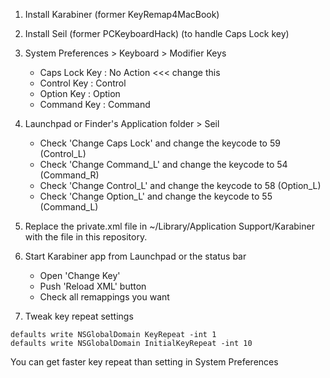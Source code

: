 1. Install Karabiner (former KeyRemap4MacBook)

2. Install Seil (former PCKeyboardHack) (to handle Caps Lock key)

3. System Preferences \> Keyboard \> Modifier Keys

    * Caps Lock Key : No Action  \<\<\< change this
    * Control Key   : Control
    * Option  Key   : Option
    * Command Key   : Command

4. Launchpad or Finder's Application folder \> Seil

    *  Check 'Change Caps Lock' and change the keycode to 59 (Control_L)
    *  Check 'Change Command_L' and change the keycode to 54 (Command_R)
    *  Check 'Change Control_L' and change the keycode to 58 (Option_L)
    *  Check 'Change Option_L'  and change the keycode to 55 (Command_L)

5. Replace the private.xml file in ~/Library/Application Support/Karabiner with the file in this repository.

6. Start Karabiner app from Launchpad or the status bar

    * Open 'Change Key'
    * Push 'Reload XML' button
    * Check all remappings you want

7. Tweak key repeat settings

```
defaults write NSGlobalDomain KeyRepeat -int 1
defaults write NSGlobalDomain InitialKeyRepeat -int 10
```

You can get faster key repeat than setting in System Preferences
